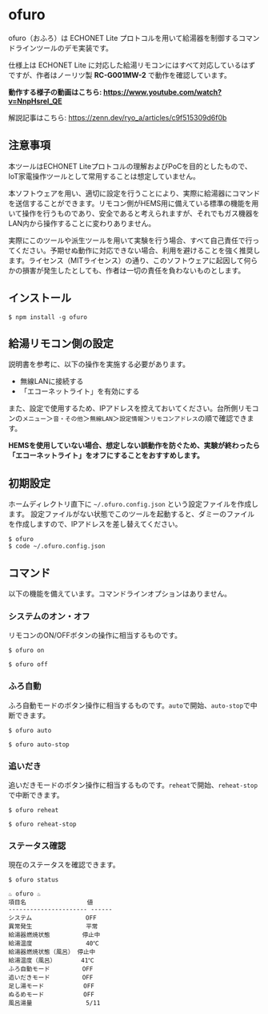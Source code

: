 # ofuro

ofuro（おふろ）は ECHONET Lite プロトコルを用いて給湯器を制御するコマンドラインツールのデモ実装です。

仕様上は ECHONET Lite に対応した給湯リモコンにはすべて対応しているはずですが、作者はノーリツ製 **RC-G001MW-2** で動作を確認しています。

**動作する様子の動画はこちら: https://www.youtube.com/watch?v=NnpHsreI_QE**

解説記事はこちら: https://zenn.dev/ryo_a/articles/c9f515309d6f0b

## 注意事項

本ツールはECHONET Liteプロトコルの理解およびPoCを目的としたもので、IoT家電操作ツールとして常用することは想定していません。

本ソフトウェアを用い、適切に設定を行うことにより、実際に給湯器にコマンドを送信することができます。リモコン側がHEMS用に備えている標準の機能を用いて操作を行うものであり、安全であると考えられますが、それでもガス機器をLAN内から操作することに変わりありません。

実際にこのツールや派生ツールを用いて実験を行う場合、すべて自己責任で行ってください。予期せぬ動作に対応できない場合、利用を避けることを強く推奨します。ライセンス（MITライセンス）の通り、このソフトウェアに起因して何らかの損害が発生したとしても、作者は一切の責任を負わないものとします。

## インストール

```
$ npm install -g ofuro
```

## 給湯リモコン側の設定

説明書を参考に、以下の操作を実施する必要があります。

- 無線LANに接続する
- 「エコーネットライト」を有効にする

また、設定で使用するため、IPアドレスを控えておいてください。台所側リモコンの`メニュー`＞`音・その他`＞`無線LAN`＞`設定情報`＞`リモコンアドレス`の順で確認できます。

**HEMSを使用していない場合、想定しない誤動作を防ぐため、実験が終わったら「エコーネットライト」をオフにすることをおすすめします。**

## 初期設定

ホームディレクトリ直下に `~/.ofuro.config.json` という設定ファイルを作成します。
設定ファイルがない状態でこのツールを起動すると、ダミーのファイルを作成しますので、IPアドレスを差し替えてください。

```
$ ofuro
$ code ~/.ofuro.config.json
```

## コマンド

以下の機能を備えています。コマンドラインオプションはありません。

### システムのオン・オフ

リモコンのON/OFFボタンの操作に相当するものです。

```
$ ofuro on
```

```
$ ofuro off
```

### ふろ自動

ふろ自動モードのボタン操作に相当するものです。`auto`で開始、`auto-stop`で中断できます。

```
$ ofuro auto
```

```
$ ofuro auto-stop
```

### 追いだき

追いだきモードのボタン操作に相当するものです。`reheat`で開始、`reheat-stop`で中断できます。

```
$ ofuro reheat
```

```
$ ofuro reheat-stop
```

### ステータス確認

現在のステータスを確認できます。

```
$ ofuro status

♨ ofuro ♨
項目名                 値    
---------------------- ------
システム               OFF   
異常発生               平常  
給湯器燃焼状態         停止中
給湯温度               40℃  
給湯器燃焼状態（風呂） 停止中
給湯温度（風呂）       41℃  
ふろ自動モード         OFF   
追いだきモード         OFF   
足し湯モード           OFF   
ぬるめモード           OFF   
風呂湯量               5/11 
```